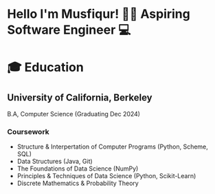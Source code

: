 # Hello I'm Musfiqur! 👋🏽 Aspiring Software Engineer 💻

# 🎓 Education 

## University of California, Berkeley
B.A, Computer Science (Graduating Dec 2024)

### Coursework
* Structure & Interpertation of Computer Programs (Python, Scheme, SQL)
* Data Structures (Java, Git)
* The Foundations of Data Science (NumPy)
* Principles & Techniques of Data Science (Python, Scikit-Learn)
* Discrete Mathematics & Probability Theory
